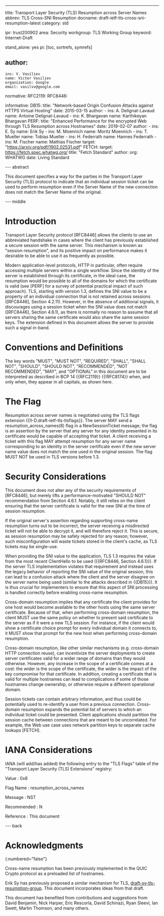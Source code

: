 ---
title: Transport Layer Security (TLS) Resumption across Server Names
abbrev: TLS Cross-SNI Resumption
docname: draft-ietf-tls-cross-sni-resumption-latest
category: std

ipr: trust200902
area: Security
workgroup: TLS Working Group
keyword: Internet-Draft

stand_alone: yes
pi: [toc, sortrefs, symrefs]

author:
 -
    ins: V. Vasiliev
    name: Victor Vasiliev
    organization: Google
    email: vasilvv@google.com

normative:
  RFC2119:
  RFC8446:

informative:
  DB15:
    title: "Network-based Origin Confusion Attacks against HTTPS Virtual Hosting"
    date: 2015-03-15
    author:
    -
      ins: A. Delignat-Lavaud
      name: Antoine Delignat-Lavaud
    -
      ins: K. Bhargavan
      name: Karthikeyan Bhargavan
  PERF:
    title: "Enhanced Performance for the encrypted Web through TLS Resumption across Hostnames"
    date: 2019-02-07
    author:
    -
      ins: E. Sy
      name: Erik Sy
    -
      ins: M. Moennich
      name: Moritz Moennich
    -
      ins: T. Mueller
      name: Tobias Mueller
    -
      ins: H. Federrath
      name: Hannes Federrath
    -
      ins: M. Fischer
      name: Mathias Fischer
    target: "https://arxiv.org/pdf/1902.02531.pdf"
  FETCH:
    target: https://fetch.spec.whatwg.org/
    title: "Fetch Standard"
    author:
      org: WHATWG
    date: Living Standard

--- abstract

This document specifies a way for the parties in the Transport Layer Security
(TLS) protocol to indicate that an individual session ticket can be used to
perform resumption even if the Server Name of the new connection does not match
the Server Name of the original.

--- middle

Introduction
============

Transport Layer Security protocol [RFC8446] allows the clients to use
an abbreviated handshake in cases where the client has previously established a
secure session with the same server.  This mechanism is known as "session
resumption", and its positive impact on performance makes it desirable to be
able to use it as frequently as possible.

Modern application-level protocols, HTTP in particular, often require accessing
multiple servers within a single workflow.  Since the identity of the server is
established through its certificate, in the ideal case, the resumption would be
possible to all of the domains for which the certificate is valid (see [PERF]
for a survey of potential practical impact of such approach).  TLS, starting
with version 1.3, defines the SNI value to be a property of an individual
connection that is not retained across sessions ([RFC8446], Section 4.2.11).
However, in the absence of additional signals, it discourages using a session
ticket when the SNI value does not match ([RFC8446], Section 4.6.1), as there
is normally no reason to assume that all servers sharing the same certificate
would also share the same session keys.  The extension defined in this document
allows the server to provide such a signal in-band.

Conventions and Definitions
===========================

The key words "MUST", "MUST NOT", "REQUIRED", "SHALL", "SHALL NOT", "SHOULD",
"SHOULD NOT", "RECOMMENDED", "NOT RECOMMENDED", "MAY", and "OPTIONAL" in this
document are to be interpreted as described in BCP 14 {{RFC2119}} {{!RFC8174}}
when, and only when, they appear in all capitals, as shown here.

The Flag
=============

Resumption across server names is negotiated using the TLS flags extension
{{!I-D.draft-ietf-tls-tlsflags}}.  The server MAY send a
resumption_across_names(8) flag in a NewSessionTicket message; the flag is an
assertion by the server that any server for any identity presented in its
certificate would be capable of accepting that ticket.  A client receiving a
ticket with this flag MAY attempt resumption for any server name corresponding to an identity in the
server certificate even if the new server name value does not match the one used in the
original session.  The flag MUST NOT be used in TLS versions before 1.3.

Security Considerations
=======================

This document does not alter any of the security requirements of [RFC8446], but
merely lifts a performance-motivated "SHOULD NOT" recommendation from Section
4.6.1.  Notably, it still relies on the client ensuring that the server
certificate is valid for the new SNI at the time of session resumption.

If the original server's assertion regarding supporting cross-name resumption
turns out to be incorrect, the server receiving a misdirected ticket
will not be able to decrypt it, and will therefore reject it.  This is secure,
as session resumption may be safely rejected for any reason; however, such
misconfiguration will waste tickets stored in the client's cache, as TLS
tickets may be single-use.

When providing the SNI value to the application, TLS 1.3 requires the value
from the most recent ClientHello to be used ({{RFC8446, Section 4.6.1}}).  If the
server TLS implementation violates that requirement and instead uses the legacy
behavior of reporting the SNI value of the original session, this can lead to a
confusion attack where the client and the server disagree on the server name
being used (similar to the attacks described in {{DB15}}).  It is thus crucial
for implementers to ensure that this aspect of SNI processing is handled
correctly before enabling cross-name resumption.

Cross-domain resumption implies that any certificate the client provides for
one host would become available to the other hosts using the same server
certificate.  Because of that, when performing cross-domain resumption, the
client MUST use the same policy on whether to present said certificate to the
server as if it were a new TLS session.  For instance, if the client would show
a certificate choice prompt for every individual domain it connects to, it MUST
show that prompt for the new host when performing cross-domain resumption.

Cross-domain resumption, like other similar mechanisms (e.g. cross-domain HTTP
connection reuse), can incentivize the server deployments to create server
certificates valid for a wider range of domains than they would otherwise.
However, any increase in the scope of a certificate comes at a cost: the wider
is the scope of the certificate, the wider is the impact of the key compromise
for that certificate.  In addition, creating a certificate that is valid for
multiple hostnames can lead to complications if some of those hostnames change
ownership, or otherwise require a different operational domain.

Session tickets can contain arbitrary information, and thus could be
potentially used to re-identify a user from a previous connection.
Cross-domain resumption expands the potential list of servers to which an
individual ticket could be presented.  Client applications should partition the
session cache between connections that are meant to be uncorrelated.  For
example, the Web use case uses network partition keys to separate cache lookups
[FETCH].

IANA Considerations
===================

IANA (will add/has added) the following entry to the "TLS Flags"
table of the "Transport Layer Security (TLS) Extensions" registry:

  Value
  : 0x8

  Flag Name
  : resumption_across_names

  Message
  : NST

  Recommended
  : N

  Reference
  : This document

--- back

Acknowledgments
===============
{:numbered="false"}

Cross-name resumption has been previously implemented in the QUIC Crypto
protocol as a preloaded list of hostnames.

Erik Sy has previously proposed a similar mechanism for TLS,
[draft-sy-tls-resumption-group](https://datatracker.ietf.org/doc/draft-sy-tls-resumption-group/).
This document incorporates ideas from that draft.

This document has benefited from contributions and suggestions from
David Benjamin,
Nick Harper,
Eric Rescorla,
David Schinazi,
Ryan Sleevi,
Ian Swett,
Martin Thomson,
and many others.
